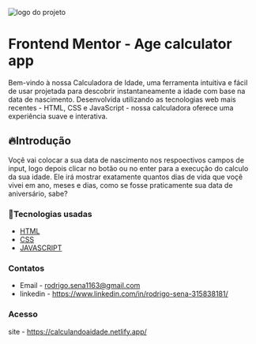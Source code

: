 ![logo do projeto](https://github.com/Rodrigo1163/Age-calculator-app/assets/100447199/7aff1933-5fb3-4aa1-a970-a7ce49fa84a4)

# Frontend Mentor - Age calculator app
Bem-vindo à nossa Calculadora de Idade, uma ferramenta intuitiva e fácil de usar projetada para descobrir instantaneamente a idade com base na data de nascimento. Desenvolvida utilizando as tecnologias web mais recentes - HTML, CSS e JavaScript - nossa calculadora oferece uma experiência suave e interativa.

## 🔥Introdução 
Voçê vai colocar a sua data de nascimento nos respoectivos campos de input, logo depois clicar no botão ou no enter para a execução do calculo da sua idade. Ele irá mostrar exatamente quantos dias de vida que voçê vivei em ano, meses e dias, como se fosse praticamente sua data de aniversário, sabe? 

### 🔧Tecnologias usadas
* [HTML](https://html.com/)
* [CSS](https://developer.mozilla.org/pt-BR/docs/Web/CSS)
* [JAVASCRIPT](https://www.javascript.com/)

### Contatos
* Email - rodrigo.sena1163@gmail.com
* linkedin - https://www.linkedin.com/in/rodrigo-sena-315838181/
### Acesso
site - https://calculandoaidade.netlify.app/
